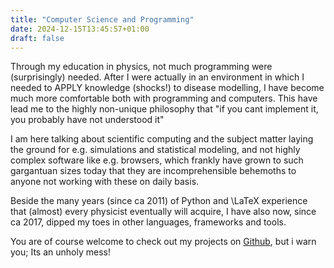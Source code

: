 ```yaml
---
title: "Computer Science and Programming"
date: 2024-12-15T13:45:57+01:00
draft: false
---
```


Through my education in physics, not much programming were (surprisingly) needed. 
After I were actually in an environment in which I needed to APPLY knowledge (shocks\!) to disease modelling, I have become much more comfortable both with programming and computers. 
This have lead me to the highly non-unique philosophy that "if you cant implement it, you probably have not understood it" 

<!--more-->

I am here talking about scientific computing and the subject matter laying the ground for e.g. simulations and statistical modeling, and not highly complex software like e.g. browsers, which frankly have grown to such gargantuan sizes today that they are incomprehensible behemoths to anyone not working with these on daily basis. 

Beside the many years (since ca 2011) of Python and \\LaTeX experience that (almost) every physicist eventually will acquire, I have also now, since ca 2017, dipped my toes in other languages, frameworks and tools.
<!-- HTML do not count as programming (and neither do \\LaTeX, but for some reason it seems like a lot of people find \\LaTeX much more difficult than HTML). -->

You are of course welcome to check out my projects on [Github](https://github.com/chrberrig), but i warn you; Its an unholy mess\!


